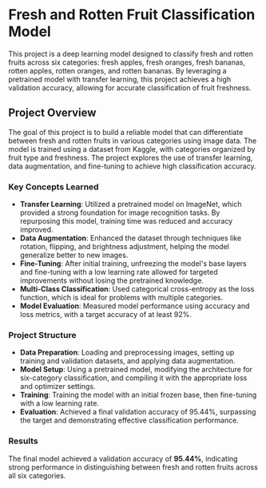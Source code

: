 # Fresh and Rotten Fruit Classification Model

This project is a deep learning model designed to classify fresh and rotten fruits across six categories: fresh apples, fresh oranges, fresh bananas, rotten apples, rotten oranges, and rotten bananas. By leveraging a pretrained model with transfer learning, this project achieves a high validation accuracy, allowing for accurate classification of fruit freshness.

## Project Overview

The goal of this project is to build a reliable model that can differentiate between fresh and rotten fruits in various categories using image data. The model is trained using a dataset from Kaggle, with categories organized by fruit type and freshness. The project explores the use of transfer learning, data augmentation, and fine-tuning to achieve high classification accuracy.

### Key Concepts Learned
- **Transfer Learning**: Utilized a pretrained model on ImageNet, which provided a strong foundation for image recognition tasks. By repurposing this model, training time was reduced and accuracy improved.
- **Data Augmentation**: Enhanced the dataset through techniques like rotation, flipping, and brightness adjustment, helping the model generalize better to new images.
- **Fine-Tuning**: After initial training, unfreezing the model's base layers and fine-tuning with a low learning rate allowed for targeted improvements without losing the pretrained knowledge.
- **Multi-Class Classification**: Used categorical cross-entropy as the loss function, which is ideal for problems with multiple categories.
- **Model Evaluation**: Measured model performance using accuracy and loss metrics, with a target accuracy of at least 92%.

### Project Structure
- **Data Preparation**: Loading and preprocessing images, setting up training and validation datasets, and applying data augmentation.
- **Model Setup**: Using a pretrained model, modifying the architecture for six-category classification, and compiling it with the appropriate loss and optimizer settings.
- **Training**: Training the model with an initial frozen base, then fine-tuning with a low learning rate.
- **Evaluation**: Achieved a final validation accuracy of 95.44%, surpassing the target and demonstrating effective classification performance.

### Results
The final model achieved a validation accuracy of **95.44%**, indicating strong performance in distinguishing between fresh and rotten fruits across all six categories.
